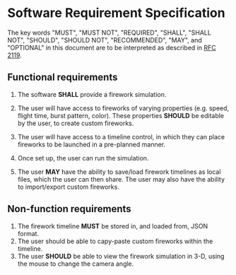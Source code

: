 # Software Requirement Specification

The key words "MUST", "MUST NOT", "REQUIRED", "SHALL", "SHALL NOT", "SHOULD", "SHOULD NOT", "RECOMMENDED",  "MAY", and "OPTIONAL" in this document are to be interpreted as described in [RFC 2119](https://tools.ietf.org/html/rfc2119).

## Functional requirements
1. The software **SHALL** provide a firework simulation.
2. The user will have access to fireworks of varying properties (e.g. speed, flight time, burst pattern, color). These properties **SHOULD** be editable by the user, to create custom fireworks.
3. The user will have access to a timeline control, in which they can place fireworks to be launched in a pre-planned manner.
4. Once set up, the user can run the simulation.

5. The user **MAY** have the ability to save/load firework timelines as local files, which the user can then share. The user may also have the ability to import/export custom fireworks.

## Non-function requirements
1. The firework timeline **MUST** be stored in, and loaded from, JSON format.
2. The user should be able to capy-paste custom fireworks within the timeline.
3. The user **SHOULD** be able to view the firework simulation in 3-D, using the mouse to change the camera angle.
